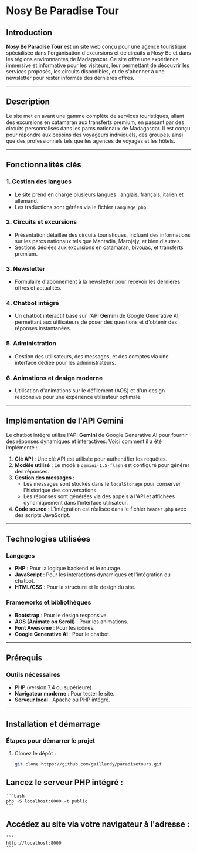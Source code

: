 # Nosy Be Paradise Tour

## Introduction
**Nosy Be Paradise Tour** est un site web conçu pour une agence touristique spécialisée dans l'organisation d'excursions et de circuits à Nosy Be et dans les régions environnantes de Madagascar. Ce site offre une expérience immersive et informative pour les visiteurs, leur permettant de découvrir les services proposés, les circuits disponibles, et de s'abonner à une newsletter pour rester informés des dernières offres.

---

## Description
Le site met en avant une gamme complète de services touristiques, allant des excursions en catamaran aux transferts premium, en passant par des circuits personnalisés dans les parcs nationaux de Madagascar. Il est conçu pour répondre aux besoins des voyageurs individuels, des groupes, ainsi que des professionnels tels que les agences de voyages et les hôtels.

---

## Fonctionnalités clés
### 1. **Gestion des langues**
- Le site prend en charge plusieurs langues : anglais, français, italien et allemand.
- Les traductions sont gérées via le fichier `Language.php`.

### 2. **Circuits et excursions**
- Présentation détaillée des circuits touristiques, incluant des informations sur les parcs nationaux tels que Mantadia, Marojejy, et bien d'autres.
- Sections dédiées aux excursions en catamaran, bivouac, et transferts premium.

### 3. **Newsletter**
- Formulaire d'abonnement à la newsletter pour recevoir les dernières offres et actualités.

### 4. **Chatbot intégré**
- Un chatbot interactif basé sur l'API **Gemini** de Google Generative AI, permettant aux utilisateurs de poser des questions et d'obtenir des réponses instantanées.

### 5. **Administration**
- Gestion des utilisateurs, des messages, et des comptes via une interface dédiée pour les administrateurs.

### 6. **Animations et design moderne**
- Utilisation d'animations sur le défilement (AOS) et d'un design responsive pour une expérience utilisateur optimale.

---

## Implémentation de l'API Gemini
Le chatbot intégré utilise l'API **Gemini** de Google Generative AI pour fournir des réponses dynamiques et interactives. Voici comment il a été implémenté :
1. **Clé API** : Une clé API est utilisée pour authentifier les requêtes.
2. **Modèle utilisé** : Le modèle `gemini-1.5-flash` est configuré pour générer des réponses.
3. **Gestion des messages** :
   - Les messages sont stockés dans le `localStorage` pour conserver l'historique des conversations.
   - Les réponses sont générées via des appels à l'API et affichées dynamiquement dans l'interface utilisateur.
4. **Code source** : L'intégration est réalisée dans le fichier `header.php` avec des scripts JavaScript.

---

## Technologies utilisées
### Langages
- **PHP** : Pour la logique backend et le routage.
- **JavaScript** : Pour les interactions dynamiques et l'intégration du chatbot.
- **HTML/CSS** : Pour la structure et le design du site.

### Frameworks et bibliothèques
- **Bootstrap** : Pour le design responsive.
- **AOS (Animate on Scroll)** : Pour les animations.
- **Font Awesome** : Pour les icônes.
- **Google Generative AI** : Pour le chatbot.

---

## Prérequis
### Outils nécessaires
- **PHP** (version 7.4 ou supérieure)
- **Navigateur moderne** : Pour tester le site.
- **Serveur local** : Apache ou PHP intégré.

---

## Installation et démarrage
### Étapes pour démarrer le projet
1. Clonez le dépôt :
   ```bash
   git clone https://github.com/gaillardy/paradisetours.git
    ```

## Lancez le serveur PHP intégré :
    ```bash
    php -S localhost:8000 -t public
    ```

## Accédez au site via votre navigateur à l'adresse :
    ```
    http://localhost:8000
    ```
